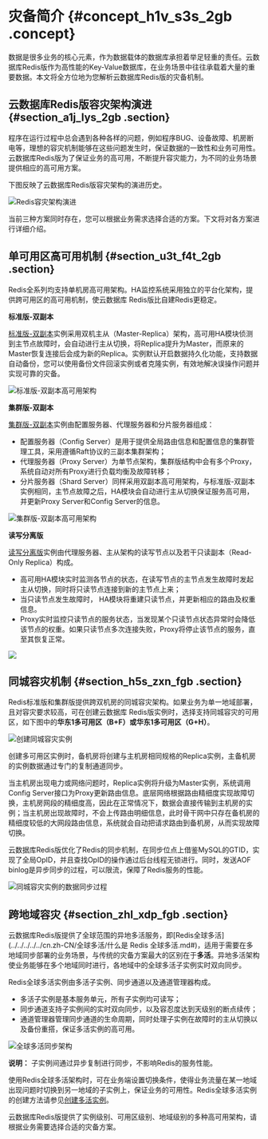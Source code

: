 # 灾备简介 {#concept_h1v_s3s_2gb .concept}

数据是很多业务的核心元素，作为数据载体的数据库承担着举足轻重的责任。云数据库Redis版作为高性能的Key-Value数据库，在业务场景中往往承载着大量的重要数据。本文将全方位地为您解析云数据库Redis版的灾备机制。

## 云数据库Redis版容灾架构演进 {#section_a1j_lys_2gb .section}

程序在运行过程中总会遇到各种各样的问题，例如程序BUG、设备故障、机房断电等，理想的容灾机制能够在这些问题发生时，保证数据的一致性和业务可用性。云数据库Redis版为了保证业务的高可用，不断提升容灾能力，为不同的业务场景提供相应的高可用方案。

下图反映了云数据库Redis版容灾架构的演进历史。

 ![](images/34878_zh-CN.png "Redis容灾架构演进") 

当前三种方案同时存在，您可以根据业务需求选择合适的方案。下文将对各方案进行详细介绍。

## 单可用区高可用机制 {#section_u3t_f4t_2gb .section}

Redis全系列均支持单机房高可用架构。HA监控系统采用独立的平台化架构，提供跨可用区的高可用机制，使云数据库 Redis版比自建Redis更稳定。

**标准版-双副本**

[标准版-双副本](cn.zh-CN/产品简介/产品系列/Redis标准版-双副本.md#)实例采用双机主从（Master-Replica）架构，高可用HA模块侦测到主节点故障时，会自动进行主从切换，将Replica提升为Master，而原来的Master恢复连接后会成为新的Replica。实例默认开启数据持久化功能，支持数据自动备份，您可以使用备份文件回滚实例或者克隆实例，有效地解决误操作问题并实现可靠的灾备。

![](images/34891_zh-CN.png "标准版-双副本高可用架构")

**集群版-双副本**

[集群版-双副本](cn.zh-CN/产品简介/产品系列/Redis集群版-双副本.md#)实例由配置服务器、代理服务器和分片服务器组成：

-   配置服务器（Config Server）是用于提供全局路由信息和配置信息的集群管理工具，采用遵循Raft协议的三副本集群架构；
-   代理服务器（Proxy Server）为单节点架构，集群版结构中会有多个Proxy，系统自动对所有Proxy进行负载均衡及故障转移；
-   分片服务器（Shard Server）同样采用双副本高可用架构，与标准版-双副本实例相同，主节点故障之后，HA模块会自动进行主从切换保证服务高可用，并更新Proxy Server和Config Server的信息。

![](images/34890_zh-CN.png "集群版-双副本高可用架构")

**读写分离版**

[读写分离版](cn.zh-CN/产品简介/产品系列/Redis读写分离实例.md#)实例由代理服务器、主从架构的读写节点以及若干只读副本（Read-Only Replica）构成。

-   高可用HA模块实时监测各节点的状态，在读写节点的主节点发生故障时发起主从切换，同时将只读节点连接到新的主节点上来；
-   当只读节点发生故障时， HA模块将重建只读节点，并更新相应的路由及权重信息。
-   Proxy实时监控只读节点的服务状态，当发现某个只读节点状态异常时会降低该节点的权重。如果只读节点多次连接失败，Proxy将停止该节点的服务，直至其恢复正常。

 

![](http://static-aliyun-doc.oss-cn-hangzhou.aliyuncs.com/assets/img/81454/154874738634897_zh-CN.png)

## 同城容灾机制 {#section_h5s_zxn_fgb .section}

Redis标准版和集群版提供跨双机房的同城容灾架构。如果业务为单一地域部署，且对容灾要求较高，可在创建云数据库 Redis版实例时，选择支持同城容灾的可用区，如下图中的**华东1多可用区（B+F）**或**华东1多可用区（G+H）**。

![](images/35009_zh-CN.png "创建同城容灾实例")

创建多可用区实例时，备机房将创建与主机房相同规格的Replica实例，主备机房的实例数据通过专门的复制通道同步。

当主机房出现电力或网络问题时，Replica实例将升级为Master实例，系统调用Config Server接口为Proxy更新路由信息。底层网络根据路由精细度实现故障切换，主机房网段的精细度高，因此在正常情况下，数据会直接传输到主机房的实例；当主机房出现故障时，不会上传路由明细信息，此时骨干网中只存在备机房的精细度较低的大网段路由信息，系统就会自动把请求路由到备机房，从而实现故障切换。

云数据库Redis版优化了Redis的同步机制，在同步位点上借鉴MySQL的GTID，实现了全局OpID，并且查找OpID的操作通过后台线程无锁进行。同时，发送AOF binlog是异步同步的过程，可以限流，保障了Redis服务的性能。

![](images/35019_zh-CN.png "同城容灾实例的数据同步过程")

## 跨地域容灾 {#section_zhl_xdp_fgb .section}

云数据库Redis版提供了全球范围的异地多活服务，即[Redis全球多活](../../../../../cn.zh-CN/全球多活/什么是 Redis 全球多活.md#)，适用于需要在多地域同步部署的业务场景，与传统的灾备方案最大的区别在于**多活**。异地多活架构使业务能够在多个地域同时进行，各地域中的全球多活子实例实时双向同步。

Redis全球多活实例由多活子实例、同步通道以及通道管理器构成。

-   多活子实例是基本服务单元，所有子实例均可读写；
-   同步通道支持子实例间的实时双向同步，以及容忍度达到天级别的断点续传；
-   通道管理器管理同步通道的生命周期，同时处理子实例在故障时的主从切换以及备份重搭，保证多活实例的高可用。

![](images/35024_zh-CN.png "全球多活同步架构")

**说明：** 子实例间通过异步复制进行同步，不影响Redis的服务性能。

使用Redis全球多活架构时，可在业务端设置切换条件，使得业务流量在某一地域出现问题时切换到另一地域的子实例上，保证业务的可用性。Redis全球多活实例的创建方法请参见[创建多活实例](../../../../../cn.zh-CN/全球多活/创建多活实例.md#)。

云数据库Redis版提供了实例级别、可用区级别、地域级别的多种高可用架构，请根据业务需要选择合适的灾备方案。

